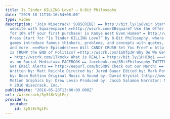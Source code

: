 ```yaml
---
title: Is Tinder KILLING Love? – 8-Bit Philosophy
date: "2019-10-11T16:16:54+08:00"
type: video
description: 'Join Wisecrack! SUBSCRIBE! ►► http://bit.ly/1y8Veir Start building your
  website with Squarespace! ►►http://wscrk.com/8BsquareT Use the Offer Code: 8BIT
  for 10% off your first purchase! Is Kanye West Even Human? ► http://wscrk.com/1XCnwQ9
  Press Start for “Is Tinder KILLING Love?” by 8-Bit Philosophy, where classic video
  games introduce famous thinkers, problems, and concepts with quotes, teachings,
  and more. ===More Episodes!=== Will CANDY CRUSH Set You Free? ► http://wscrk.com/1TAnjJX
  Is TRUMP the END of Politics? ►http://wscrk.com/1SOfp3H Why Do We Get F#*&% Up?
  ► http://wscrk.com/1Tkmckx What is REAL? ► http://bit.ly/1HHC9g1 ===Connect with
  us on Social Media!=== FACEBOOK ►► facebook.com/8BitPhilosophy TWITTER ►► @8BitPhilosophy
  Get Email Alerts ►► http://eepurl.com/bcSRD9 Check out our Merch! ►► http://www.wisecrack.co/store
  Written by: Matt Reichle Directed by: Jared Bauer Edited by: Mark Potts Animations
  by: Dean Bottino Original Music & Sound by: David Krystal (http://www.davidkrystalmusic.com)
  Motion Graphics by: Drew Levin Produced by: Jacob Salamon Narrator: Nathan Lowe
  © 2016 Wisecrack, Inc.'
publishdate: "2016-05-28T13:00:00.000Z"
url: /wisecrack/3y5t8rVglFc/
providers:
  youtube:
    id: 3y5t8rVglFc
---
```

